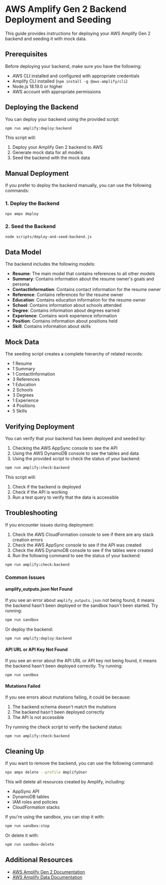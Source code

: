 # AWS Amplify Gen 2 Backend Deployment and Seeding

This guide provides instructions for deploying your AWS Amplify Gen 2 backend and seeding it with mock data.

## Prerequisites

Before deploying your backend, make sure you have the following:

- AWS CLI installed and configured with appropriate credentials
- Amplify CLI installed (`npm install -g @aws-amplify/cli`)
- Node.js 18.19.0 or higher
- AWS account with appropriate permissions

## Deploying the Backend

You can deploy your backend using the provided script:

```bash
npm run amplify:deploy:backend
```

This script will:

1. Deploy your Amplify Gen 2 backend to AWS
2. Generate mock data for all models
3. Seed the backend with the mock data

## Manual Deployment

If you prefer to deploy the backend manually, you can use the following commands:

### 1. Deploy the Backend

```bash
npx ampx deploy
```

### 2. Seed the Backend

```bash
node scripts/deploy-and-seed-backend.js
```

## Data Model

The backend includes the following models:

- **Resume**: The main model that contains references to all other models
- **Summary**: Contains information about the resume owner's goals and persona
- **ContactInformation**: Contains contact information for the resume owner
- **Reference**: Contains references for the resume owner
- **Education**: Contains education information for the resume owner
- **School**: Contains information about schools attended
- **Degree**: Contains information about degrees earned
- **Experience**: Contains work experience information
- **Position**: Contains information about positions held
- **Skill**: Contains information about skills

## Mock Data

The seeding script creates a complete hierarchy of related records:

- 1 Resume
- 1 Summary
- 1 ContactInformation
- 3 References
- 1 Education
- 2 Schools
- 3 Degrees
- 1 Experience
- 4 Positions
- 5 Skills

## Verifying Deployment

You can verify that your backend has been deployed and seeded by:

1. Checking the AWS AppSync console to see the API
2. Using the AWS DynamoDB console to see the tables and data
3. Using the provided script to check the status of your backend:

```bash
npm run amplify:check:backend
```

This script will:
1. Check if the backend is deployed
2. Check if the API is working
3. Run a test query to verify that the data is accessible

## Troubleshooting

If you encounter issues during deployment:

1. Check the AWS CloudFormation console to see if there are any stack creation errors
2. Check the AWS AppSync console to see if the API was created
3. Check the AWS DynamoDB console to see if the tables were created
4. Run the following command to see the status of your backend:

```bash
npm run amplify:check:backend
```

### Common Issues

#### amplify_outputs.json Not Found

If you see an error about `amplify_outputs.json` not being found, it means the backend hasn't been deployed or the sandbox hasn't been started. Try running:

```bash
npm run sandbox
```

Or deploy the backend:

```bash
npm run amplify:deploy:backend
```

#### API URL or API Key Not Found

If you see an error about the API URL or API key not being found, it means the backend hasn't been deployed correctly. Try running:

```bash
npm run sandbox
```

#### Mutations Failed

If you see errors about mutations failing, it could be because:

1. The backend schema doesn't match the mutations
2. The backend hasn't been deployed correctly
3. The API is not accessible

Try running the check script to verify the backend status:

```bash
npm run amplify:check:backend
```

## Cleaning Up

If you want to remove the backend, you can use the following command:

```bash
npx ampx delete --profile AmplifyUser
```

This will delete all resources created by Amplify, including:

- AppSync API
- DynamoDB tables
- IAM roles and policies
- CloudFormation stacks

If you're using the sandbox, you can stop it with:

```bash
npm run sandbox:stop
```

Or delete it with:

```bash
npm run sandbox-delete
```

## Additional Resources

- [AWS Amplify Gen 2 Documentation](https://docs.amplify.aws/gen2/)
- [AWS Amplify Data Documentation](https://docs.amplify.aws/gen2/build-a-backend/data/)
